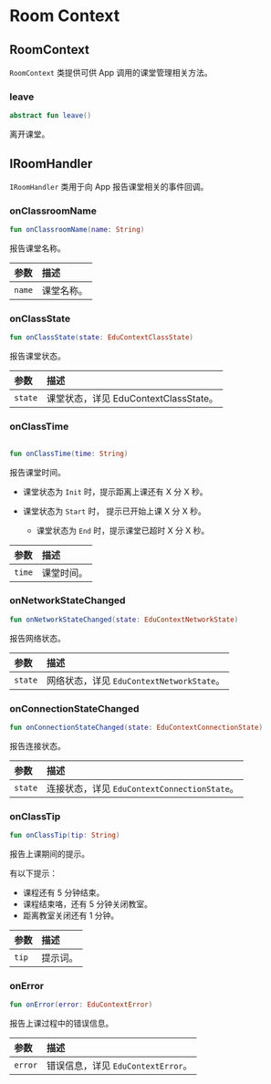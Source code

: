 # Room Context

## RoomContext

`RoomContext` 类提供可供 App 调用的课堂管理相关方法。

### leave

```kotlin
abstract fun leave()
```

离开课堂。


## IRoomHandler

`IRoomHandler` 类用于向 App 报告课堂相关的事件回调。

### onClassroomName

```kotlin
fun onClassroomName(name: String)
```

报告课堂名称。

| 参数   | 描述       |
| :----- | :--------- |
| `name` | 课堂名称。 |

### onClassState

```kotlin
fun onClassState(state: EduContextClassState)
```

报告课堂状态。

| 参数    | 描述                                  |
| :------ | :------------------------------------ |
| `state` | 课堂状态，详见 EduContextClassState。 |

### onClassTime

```kotlin

fun onClassTime(time: String)
```

报告课堂时间。

- 课堂状态为 `Init` 时，提示距离上课还有 X 分 X 秒。
- 课堂状态为 `Start` 时， 提示已开始上课 X 分 X 秒。

   * 课堂状态为 `End` 时，提示课堂已超时 X 分 X 秒。

| 参数   | 描述       |
| :----- | :--------- |
| `time` | 课堂时间。 |

### onNetworkStateChanged

```kotlin
fun onNetworkStateChanged(state: EduContextNetworkState)
```

报告网络状态。

| 参数    | 描述                                      |
| :------ | :---------------------------------------- |
| `state` | 网络状态，详见 `EduContextNetworkState`。 |

### onConnectionStateChanged

```kotlin
fun onConnectionStateChanged(state: EduContextConnectionState)
```

报告连接状态。

| 参数    | 描述                                         |
| :------ | :------------------------------------------- |
| `state` | 连接状态，详见 `EduContextConnectionState`。 |

### onClassTip

```kotlin
fun onClassTip(tip: String)
```

报告上课期间的提示。

有以下提示：

- 课程还有 5 分钟结束。
- 课程结束咯，还有 5 分钟关闭教室。
- 距离教室关闭还有 1 分钟。

| 参数  | 描述     |
| :---- | :------- |
| `tip` | 提示词。 |

### onError

```kotlin
fun onError(error: EduContextError)
```

报告上课过程中的错误信息。

| 参数    | 描述                               |
| :------ | :--------------------------------- |
| `error` | 错误信息，详见 `EduContextError`。 |
